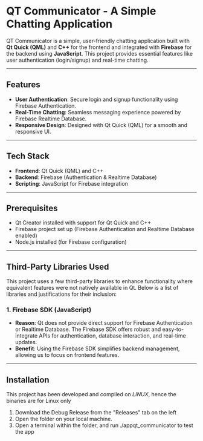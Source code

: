 # QT Communicator - A Simple Chatting Application

QT Communicator is a simple, user-friendly chatting application built with **Qt Quick (QML)** and **C++** for the frontend and integrated with **Firebase** for the backend using **JavaScript**. This project provides essential features like user authentication (login/signup) and real-time chatting.

---

## Features

- **User Authentication**: Secure login and signup functionality using Firebase Authentication.
- **Real-Time Chatting**: Seamless messaging experience powered by Firebase Realtime Database.
- **Responsive Design**: Designed with Qt Quick (QML) for a smooth and responsive UI.

---

## Tech Stack

- **Frontend**: Qt Quick (QML) and C++
- **Backend**: Firebase (Authentication & Realtime Database)
- **Scripting**: JavaScript for Firebase integration

---

## Prerequisites

- Qt Creator installed with support for Qt Quick and C++
- Firebase project set up (Firebase Authentication and Realtime Database enabled)
- Node.js installed (for Firebase configuration)

---

## Third-Party Libraries Used

This project uses a few third-party libraries to enhance functionality where equivalent features were not natively available in Qt. Below is a list of libraries and justifications for their inclusion:

### 1. **Firebase SDK (JavaScript)**
   - **Reason**: Qt does not provide direct support for Firebase Authentication or Realtime Database. The Firebase SDK offers robust and easy-to-integrate APIs for authentication, database interaction, and real-time updates.
   - **Benefit**: Using the Firebase SDK simplifies backend management, allowing us to focus on frontend features.
     
---

## Installation
This project has been developed and compiled on *LINUX*, hence the binaries are for Linux only

1. Download the Debug Release from the "Releases" tab on the left
2. Open the folder on your local machine.
3. Open a terminal within the folder, and run
   ./appqt_communicator
   to test the app 
